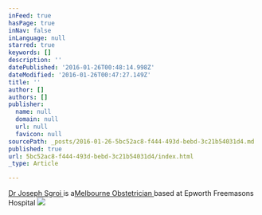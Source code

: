 ```yaml
---
inFeed: true
hasPage: true
inNav: false
inLanguage: null
starred: true
keywords: []
description: ''
datePublished: '2016-01-26T00:48:14.998Z'
dateModified: '2016-01-26T00:47:27.149Z'
title: ''
author: []
authors: []
publisher:
  name: null
  domain: null
  url: null
  favicon: null
sourcePath: _posts/2016-01-26-5bc52ac8-f444-493d-bebd-3c21b54031d4.md
published: true
url: 5bc52ac8-f444-493d-bebd-3c21b54031d4/index.html
_type: Article

---
```

[Dr Joseph Sgroi ][0]is a[Melbourne Obstetrician ][1]based at Epworth Freemasons Hospital ![](https://the-grid-user-content.s3-us-west-2.amazonaws.com/00f55f17-5982-4aa4-a0c8-cb55153bca73.jpg)

[0]: www.drjoseph.com.au
[1]: www.obstetrician.melbourne
